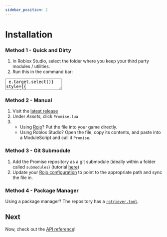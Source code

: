 ```yaml
---
sidebar_position: 2
---
```


# Installation

### Method 1 - Quick and Dirty

1. In Roblox Studio, select the folder where you keep your third party modules / utilities.
2. Run this in the command bar:

<textarea readonly onClick={e => e.target.select()} style={{
   width: "100%"
}}>
   {`
   local Http = game:GetService("HttpService")
   local HttpEnabled = Http.HttpEnabled
   Http.HttpEnabled = true
   local m = Instance.new("ModuleScript")
   m.Parent = game:GetService("Selection"):Get()[1] or game:GetService("ServerScriptService")
   m.Name = "Promise"
   m.Source = Http:GetAsync("https://raw.githubusercontent.com/evaera/roblox-lua-promise/master/lib/init.lua")
   game:GetService("Selection"):Set({m})
   Http.HttpEnabled = HttpEnabled
   `}
</textarea>

### Method 2 - Manual

1. Visit the [latest release](https://github.com/evaera/roblox-lua-promise/releases/latest)
2. Under *Assets*, click `Promise.lua`
3. - Using [Rojo](https://rojo.space/)? Put the file into your game directly.
   - Using Roblox Studio? Open the file, copy its contents, and paste into a ModuleScript and call it `Promise`.

### Method 3 - Git Submodule

1. Add the Promise repository as a git submodule (ideally within a folder called `submodules`) (tutorial [here](https://gist.github.com/gitaarik/8735255))
2. Update your [Rojo configuration](https://rojo.space/docs/6.x/project-format/) to point to the appropriate path and sync the file in.

### Method 4 - Package Manager

Using a package manager? The repository has a [`rotriever.toml`](https://github.com/evaera/roblox-lua-promise/blob/master/rotriever.toml).


## Next

Now, check out the [API reference](/api/Promise)!
